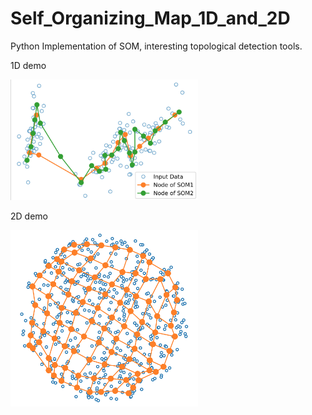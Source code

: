# Self_Organizing_Map_1D_and_2D
Python Implementation of SOM, interesting topological detection tools.

1D demo

<img src='/1D_demo.png' width="300">

2D demo 

<img src='/2D_demo.png' width="300">
